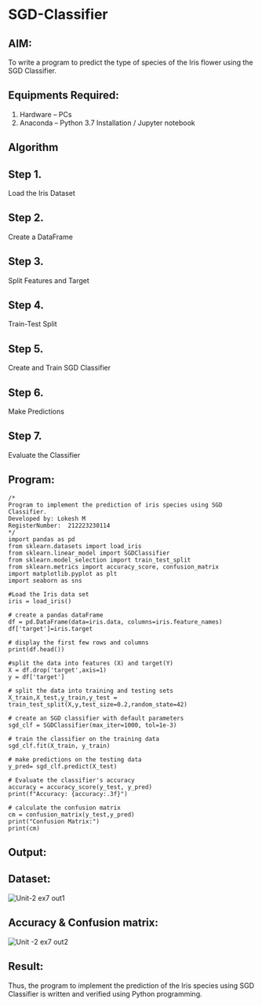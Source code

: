 # SGD-Classifier
## AIM:
To write a program to predict the type of species of the Iris flower using the SGD Classifier.

## Equipments Required:
1. Hardware – PCs
2. Anaconda – Python 3.7 Installation / Jupyter notebook

## Algorithm
## Step 1. 
Load the Iris Dataset
## Step 2. 
Create a DataFrame
## Step 3. 
Split Features and Target
## Step 4. 
Train-Test Split
## Step 5. 
Create and Train SGD Classifier
## Step 6. 
Make Predictions
## Step 7. 
Evaluate the Classifier

   
## Program:
```
/*
Program to implement the prediction of iris species using SGD Classifier.
Developed by: Lokesh M
RegisterNumber:  212223230114
*/
import pandas as pd
from sklearn.datasets import load_iris
from sklearn.linear_model import SGDClassifier
from sklearn.model_selection import train_test_split
from sklearn.metrics import accuracy_score, confusion_matrix
import matplotlib.pyplot as plt
import seaborn as sns

#Load the Iris data set
iris = load_iris()

# create a pandas dataFrame
df = pd.DataFrame(data=iris.data, columns=iris.feature_names)
df['target']=iris.target

# display the first few rows and columns
print(df.head())

#split the data into features (X) and target(Y)
X = df.drop('target',axis=1)
y = df['target']

# split the data into training and testing sets
X_train,X_test,y_train,y_test = train_test_split(X,y,test_size=0.2,random_state=42)

# create an SGD classifier with default parameters
sgd_clf = SGDClassifier(max_iter=1000, tol=1e-3)

# train the classifier on the training data
sgd_clf.fit(X_train, y_train)

# make predictions on the testing data
y_pred= sgd_clf.predict(X_test)

# Evaluate the classifier's accuracy
accuracy = accuracy_score(y_test, y_pred)
print(f"Accuracy: {accuracy:.3f}")

# calculate the confusion matrix
cm = confusion_matrix(y_test,y_pred)
print("Confusion Matrix:")
print(cm)
```

## Output:
## Dataset:
![Unit-2 ex7 out1](https://github.com/user-attachments/assets/d7164e67-3f91-4a51-b3d9-4269522752c5)

## Accuracy & Confusion matrix:
![Unit -2 ex7 out2](https://github.com/user-attachments/assets/6c63ba0d-53ac-4f86-b39b-dae47682798c)


## Result:
Thus, the program to implement the prediction of the Iris species using SGD Classifier is written and verified using Python programming.
